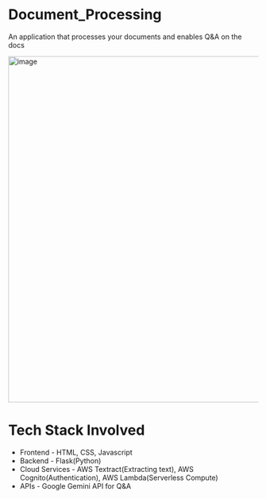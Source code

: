 # Document_Processing
An application that processes your documents and enables Q&amp;A on the docs

<img width="1350" height="697" alt="image" src="https://github.com/user-attachments/assets/a0996801-d81c-41da-83de-fffe1a8cefe7" />

# Tech Stack Involved
- Frontend - HTML, CSS, Javascript
- Backend - Flask(Python)
- Cloud Services - AWS Textract(Extracting text), AWS Cognito(Authentication), AWS Lambda(Serverless Compute)
- APIs - Google Gemini API for Q&A
